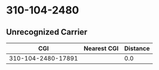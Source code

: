 # 310-104-2480
## Unrecognized Carrier


| CGI | Nearest CGI | Distance |
|-----|-------------|----------|
| 310-104-2480-17891 |  | 0.0 |

